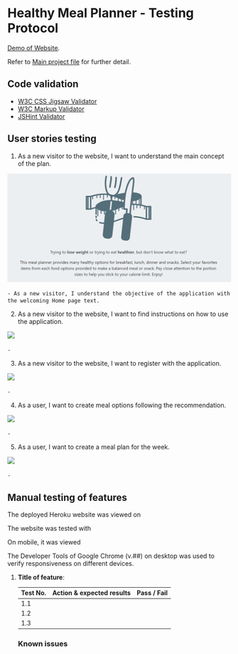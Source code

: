 # Healthy Meal Planner - Testing Protocol

[Demo of Website](https://healthy-meal-planner.herokuapp.com/).

Refer to [Main project file](README.md) for further detail.

## Code validation

- [W3C CSS Jigsaw Validator](https://jigsaw.w3.org/css-validator/)
- [W3C Markup Validator](https://validator.w3.org/#validate_by_input)
- [JSHint Validator](https://jshint.com/)

<!--All HTML, CSS and JS files were validated with direct input and returned no errors at the time of this entry.-->

## User stories testing

1.	As a new visitor to the website, I want to understand the main concept of the plan.

![Home Page Text](screenshots/screenshot-user-story-1.png "Home Page Text")

    - As a new visitor, I understand the objective of the application with the welcoming Home page text.

2.	As a new visitor to the website, I want to find instructions on how to use the application.

![](# "")

    - 

3.	As a new visitor to the website, I want to register with the application.

![](# "")

    - 

4.	As a user, I want to create meal options following the recommendation.

![](# "")

    - 

5.	As a user, I want to create a meal plan for the week.

![](# "")

    - 

## Manual testing of features

The deployed Heroku website was viewed on <!--2 desktops screens (21 and 13 inches) and also on Motorola G6 Play device.-->

The website was tested with <!--Google Chrome (v.##), Mozilla Firefox (v.##) and Microsoft Edge (v.##) browsers.-->

On mobile, it was viewed <!--with Google Chrome application v.## on Android #.-->

The Developer Tools of Google Chrome (v.##) on desktop was used to verify responsiveness on different devices.

1. **Title of feature**:

   | Test No. | Action & expected results | Pass / Fail |
   | -------- | :------------------------ | :---------- |
   | 1.1      |                           |             |
   | 1.2      |                           |             |
   | 1.3      |                           |             |

   

   ### Known issues

   